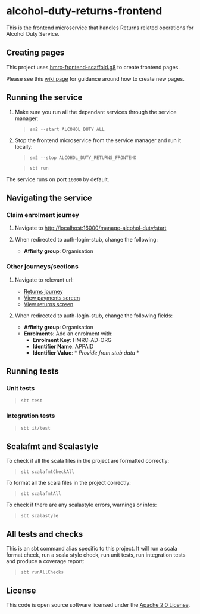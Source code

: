 
# alcohol-duty-returns-frontend

This is the frontend microservice that handles Returns related operations for Alcohol Duty Service.

## Creating pages
This project uses [hmrc-frontend-scaffold.g8](https://github.com/hmrc/hmrc-frontend-scaffold.g8) to create frontend pages. 

Please see this [wiki page](https://github.com/hmrc/hmrc-frontend-scaffold.g8/wiki/Usage) for guidance around how to create new pages.

## Running the service

1. Make sure you run all the dependant services through the service manager:

    > `sm2 --start ALCOHOL_DUTY_ALL`

2. Stop the frontend microservice from the service manager and run it locally:

    > `sm2 --stop ALCOHOL_DUTY_RETURNS_FRONTEND`

    > `sbt run`

The service runs on port `16000` by default.

## Navigating the service

### Claim enrolment journey

1. Navigate to [http://localhost:16000/manage-alcohol-duty/start](http://localhost:16000/manage-alcohol-duty/start)

2. When redirected to auth-login-stub, change the following:
   - **Affinity group**: Organisation

### Other journeys/sections

1. Navigate to relevant url:
    - [Returns journey](http://localhost:16000/manage-alcohol-duty/before-you-start-your-return/24AF)
    - [View payments screen](http://localhost:16000/manage-alcohol-duty/view-payments)
    - [View returns screen](http://localhost:16000/manage-alcohol-duty/check-your-returns)

3. When redirected to auth-login-stub, change the following fields: 
    - **Affinity group**: Organisation
    - **Enrolments**: Add an enrolment with:
        - **Enrolment Key**: HMRC-AD-ORG
        - **Identifier Name**: APPAID
        - **Identifier Value**: * *Provide from stub data* *

## Running tests

### Unit tests

> `sbt test`

### Integration tests

> `sbt it/test`

## Scalafmt and Scalastyle

To check if all the scala files in the project are formatted correctly:
> `sbt scalafmtCheckAll`

To format all the scala files in the project correctly:
> `sbt scalafmtAll`

To check if there are any scalastyle errors, warnings or infos:
> `sbt scalastyle`
>

## All tests and checks

This is an sbt command alias specific to this project. It will run a scala format
check, run a scala style check, run unit tests, run integration tests and produce a coverage report:
> `sbt runAllChecks`

## License

This code is open source software licensed under
the [Apache 2.0 License]("http://www.apache.org/licenses/LICENSE-2.0.html").
